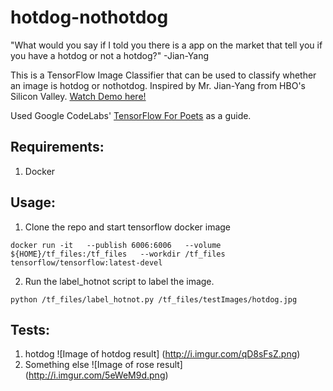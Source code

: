 # hotdog-nothotdog
"What would you say if I told you there is a app on the market that tell you if you have a hotdog or not a hotdog?"  -Jian-Yang

This is a TensorFlow Image Classifier that can be used to classify whether an image is hotdog or nothotdog. Inspired by Mr. Jian-Yang from HBO's Silicon Valley. [Watch Demo here!](https://www.youtube.com/watch?v=ACmydtFDTGs)

Used Google CodeLabs' [TensorFlow For Poets](https://codelabs.developers.google.com/codelabs/tensorflow-for-poets/#0) as a guide. 

## Requirements:
  1. Docker
  
## Usage:
  1. Clone the repo and start tensorflow docker image
  ```
  docker run -it   --publish 6006:6006   --volume ${HOME}/tf_files:/tf_files   --workdir /tf_files   tensorflow/tensorflow:latest-devel
  ```
  2. Run the label_hotnot script to label the image. 
 ```
 python /tf_files/label_hotnot.py /tf_files/testImages/hotdog.jpg
 ```
 ## Tests:
 1. hotdog
 ![Image of hotdog result]
 (http://i.imgur.com/qD8sFsZ.png)
 2. Something else
 ![Image of rose result]
 (http://i.imgur.com/5eWeM9d.png)
 
 
 
          

  
